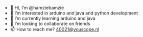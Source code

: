 - 👋 Hi, I’m @hamziebamzie
- 👀 I’m interested in arduino and java and python development
- 🌱 I’m currently learning arduino and java
- 💞️ I’m looking to collaborate on friends
- 📫 How to reach me? 40021@youscope.nl

<!---
hamziebamzie/hamziebamzie is a ✨ special ✨ repository because its `README.md` (this file) appears on your GitHub profile.
You can click the Preview link to take a look at your changes.
--->
